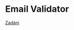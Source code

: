 # Email Validator

[Zadání](https://github.com/mensagymnazium/MgMaturitaIvt2024?tab=readme-ov-file#úloha-1-konečný-automat-pro-validaci-e-mailu)